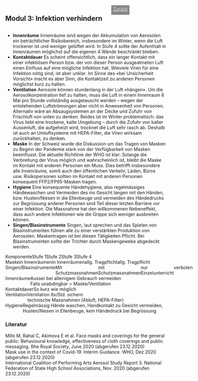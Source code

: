 <html>
  <head>
    <title>Modul 3</title>
    <meta charset="utf-8" />
    <meta http-equiv="expires" content="0">
  <style>
 /* FONTS */
 @import url("https://fonts.googleapis.com/css?family=Open+Sans+Condensed:300,700");
</style>
  </head>
  <body>
 <div style="display:flex;"><h2>Modul 3: Infektion verhindern</h2><div style="margin-left:2em;padding:3px 6px 0 6px;background-color:#888;color:#fff;font-weight:300;height:27px!important;"><a href="main" style="color:#fff;">Zurück</a></div></div>
    <div class="twocol">
    <div class="ntext">
      <ul>
        <li><strong>Innenräume</strong> Innenräume sind wegen der Akkumulation von Aerosolen ein beträchtlicher Risikobereich, insbesondere im Winter, wenn die Luft trockener ist und weniger gelüftet wird. In Stufe 4 sollte der Aufenthalt in Innenräumen möglichst auf die eigenen 4 Wände beschränkt bleiben.</li>
        <li><strong>Kontaktdauer</strong> Es scheint offensichtlich, dass ein langer Kontakt mit einer infektiösen Person bzw. der von dieser Person ausgeatmeten Luft einen Einfluss auf eine mögliche Infektion hat. Wieviele Viren für eine Infektion nötig sind, ist aber unklar. Im Sinne des «bei Unsicherheit Vorsicht» macht es aber Sinn, die Kontaktzeit zu anderen Personen möglichst kurz zu halten.</li>
        <li><strong>Ventilation</strong> Aerosole können stundenlang in der Luft «hängen». Um die Aerosolkonzentration tief zu halten, muss die Luft in einem Innenraum 6 Mal pro Stunde vollständig ausgetauscht werden – wegen der entstehenden Luftströmungen aber nicht in Anwesenheit von Personen. Alternativ wäre an Absaugsystemen an der Decke und Zufuhr von Frischluft von unten zu denken. Beides ist im Winter problematisch: das Virus liebt eine trockene, kalte Umgebung – durch die Zufuhr von kalter Aussenluft, die aufgeheizt wird, trocknet die Luft sehr rasch ab. Deshalb ist auch an Umluftsysteme mit HEPA-Filter, die Viren wirksam zurückhalten, zu denken.</li>
        <li><strong>Maske</strong> In der Schweiz wurde die Diskussion um das Tragen von Masken zu Beginn der Pandemie stark von der Verfügbarkeit von Masken beeinflusst. Die aktuelle Richtlinie der WHO ist klar: Solange die Verbreitung der Virus möglich und wahrscheinlich ist, bleibt die Maske im Kontakt mit anderen Personen ein Muss. Dies betrifft insbesondere alle Innenräume, somit auch den öffentlichen Verkehr, Läden, Büros usw. Risikopersonen sollten im Kontakt mit anderen Personen konsequent FFP2/FP95-Masken tragen.</li>
        <li><strong>Hygiene</strong> Eine konsequente Händehygiene, also regelmässiges Händewaschen und Vermeiden des ins Gesicht langen mit den Händen, bzw. Husten/Niesen in die Ellenbeuge und vermeiden des Händedrucks zur Begrüssung anderer Personen sind Teil dieser letzten Barriere vor einer Infektion. Die Massnahme hat den willkommenen Nebeneffekt, dass auch andere Infektionen wie die Grippe sich weniger ausbreiten können.</li>
        <li><strong>Singen/Blasinstrumente</strong> Singen, laut sprechen und das Spielen von Blasinstrumenten führen alle zu einer verstärkten Produktion von Aerosolen. Maskentragen ist bei diesen Tätigkeiten Pflicht. Bei Blasinstrumenten sollte der Trichter durch Maskengewebe abgedeckt werden.</li> 
      </ul>
    </div>
  </div>
  <div class="ntable" style="display:flex;width:100%;min-width:400px;">
    <div class="tbl5 st0">
      Komponente
    </div>
    <div class="tbl5 st1">
      Stufe 1
    </div>
    <div class="tbl5 st2">
      Stufe 2
    </div>
    <div class="tbl5 st3">
      Stufe 3
    </div>
    <div class="tbl5 st4">
      Stufe 4
    </div>
    </div>
     <div class="ntbl" style="display:flex;width:100%;min-width:400px;">
    <div class="tbl5 s0">
      Maske
    </div>
    <div class="tbl5 s1">
      in Innenräumen
    </div>
     <div class="tbl5 s2">
      in Innenräumen
    </div>
     <div class="tbl5 s3">
      allg. Tragpflicht
    </div>
     <div class="tbl5 s4">
      allg. Tragpflicht
    </div>
  </div> 
  <div class="ntbl" style="display:flex;width:100%;min-width:400px;">
    <div class="tbl5 s0">
      Singen/Blasinstrumente
    </div>
    <div class="tbl5 s1">
      Mit Schutzmassnahmen
    </div>
     <div class="tbl5 s2">
      mit Schutzmassnahmen
    </div>
     <div class="tbl5 s3">
      nur Einzelunterricht
    </div>
     <div class="tbl5 s4">
     verboten
    </div>
  </div>
   
<div class="ntbl" style="display:flex;width:100%;min-width:400px;">
    <div class="tbl5 s0">
      Innenräume
    </div>
    <div class="tbl1 s0">
      Ausser bei alleinigem Gebrauch vermeiden<br/>
      Falls unabdingbar > Maske/Ventilation
    </div>
  </div>
  <div class="ntbl" style="display:flex;width:100%;min-width:400px;">
    <div class="tbl5 s0">
      Kontaktdauer
    </div>
    <div class="tbl1 s0">
      So kurz wie möglich
    </div>
  </div>
  <div class="ntbl" style="display:flex;width:100%;min-width:400px;">
    <div class="tbl5 s0">
      Ventilation
    </div>
    <div class="tbl1 s0">
      Ventilation 6x/Std. sichern<br/>
      technische Massnahmen (Abluft, HEPA-Filter)
    </div>
  </div>
   <div class="ntbl" style="display:flex;width:100%;min-width:400px;">
    <div class="tbl5 s0">
      Hygiene
    </div>
    <div class="tbl1 s0">
      Regelmässig Hände waschen, Handkontakt zu Gesicht vermeiden,<br/>
      Husten/Niesen in Ellenbeuge, kein Händedruck bei Begrüssung
    </div>
  </div>
<h3 style="margin-top:1.5em;">Literatur</h3>
<div id="ref1">Mills M, Rahal C, Akimova E et al. Face masks and coverings for the general public: Behavioural knowledge, effectiveness of cloth coverings and public messaging. Rhe Royal Society, June 2020 (abgerufen 23.12.2020)</div>
<div id="ref2">Mask use in the context of Covid-19. Interim Guidance. WHO, Dez 2020 (abgerufen 23.12.2020)</div>
<div id="ref3">International Coalition of Performing Arts Aerosol Study Report 3. National Federation of State High School Associations, Nov. 2020 (abgerufen 23.12.2020)</div>
